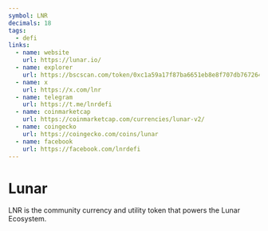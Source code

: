 ```yaml
---
symbol: LNR
decimals: 18
tags:
  - defi
links:
  - name: website
    url: https://lunar.io/
  - name: explorer
    url: https://bscscan.com/token/0xc1a59a17f87ba6651eb8e8f707db7672647c45bd
  - name: x
    url: https://x.com/lnr
  - name: telegram
    url: https://t.me/lnrdefi
  - name: coinmarketcap
    url: https://coinmarketcap.com/currencies/lunar-v2/
  - name: coingecko
    url: https://coingecko.com/coins/lunar
  - name: facebook
    url: https://facebook.com/lnrdefi
---
```


# Lunar

LNR is the community currency and utility token that powers the Lunar Ecosystem.
